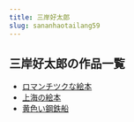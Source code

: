 ```yaml
---
title: 三岸好太郎
slug: sananhaotailang59
---
```


## 三岸好太郎の作品一覧

- [ロマンチツクな絵本](romanchitsukuna-828)
- [上海の絵本](shanghainohuibe-68c)
- [黄色い鋼鉄船](huangseigangtie-ee2)
